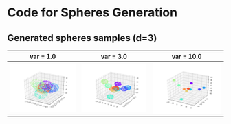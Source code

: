 # Code for Spheres Generation

## Generated spheres samples (d=3)
var = 1.0 | var = 3.0 | var = 10.0
:---: | :---: | :---:
![img1]( ./figures/sample_5_1.0_3000.png) | ![img2]( ./figures/sample_5_3.0_3000.png) | ![img3]( ./figures/sample_5_10.0_3000.png)



